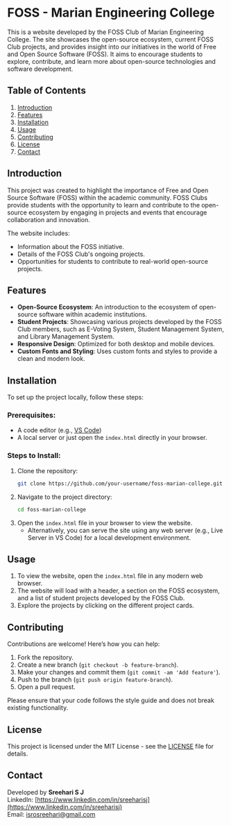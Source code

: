 # FOSS - Marian Engineering College

This is a website developed by the FOSS Club of Marian Engineering College. The site showcases the open-source ecosystem, current FOSS Club projects, and provides insight into our initiatives in the world of Free and Open Source Software (FOSS). It aims to encourage students to explore, contribute, and learn more about open-source technologies and software development.

## Table of Contents
1. [Introduction](#introduction)
2. [Features](#features)
3. [Installation](#installation)
4. [Usage](#usage)
5. [Contributing](#contributing)
6. [License](#license)
7. [Contact](#contact)

## Introduction

This project was created to highlight the importance of Free and Open Source Software (FOSS) within the academic community. FOSS Clubs provide students with the opportunity to learn and contribute to the open-source ecosystem by engaging in projects and events that encourage collaboration and innovation.

The website includes:
- Information about the FOSS initiative.
- Details of the FOSS Club's ongoing projects.
- Opportunities for students to contribute to real-world open-source projects.

## Features

- **Open-Source Ecosystem**: An introduction to the ecosystem of open-source software within academic institutions.
- **Student Projects**: Showcasing various projects developed by the FOSS Club members, such as E-Voting System, Student Management System, and Library Management System.
- **Responsive Design**: Optimized for both desktop and mobile devices.
- **Custom Fonts and Styling**: Uses custom fonts and styles to provide a clean and modern look.

## Installation

To set up the project locally, follow these steps:

### Prerequisites:
- A code editor (e.g., [VS Code](https://code.visualstudio.com/))
- A local server or just open the `index.html` directly in your browser.

### Steps to Install:
1. Clone the repository:
    ```bash
    git clone https://github.com/your-username/foss-marian-college.git
    ```
2. Navigate to the project directory:
    ```bash
    cd foss-marian-college
    ```
3. Open the `index.html` file in your browser to view the website.
    - Alternatively, you can serve the site using any web server (e.g., Live Server in VS Code) for a local development environment.

## Usage

1. To view the website, open the `index.html` file in any modern web browser.
2. The website will load with a header, a section on the FOSS ecosystem, and a list of student projects developed by the FOSS Club.
3. Explore the projects by clicking on the different project cards.

## Contributing

Contributions are welcome! Here’s how you can help:

1. Fork the repository.
2. Create a new branch (`git checkout -b feature-branch`).
3. Make your changes and commit them (`git commit -am 'Add feature'`).
4. Push to the branch (`git push origin feature-branch`).
5. Open a pull request.

Please ensure that your code follows the style guide and does not break existing functionality.

## License

This project is licensed under the MIT License - see the [LICENSE](LICENSE) file for details.

## Contact

Developed by **Sreehari S J**  
LinkedIn: [https://www.linkedin.com/in/sreeharisj](https://www.linkedin.com/in/sreeharisj)  
Email: [isrosreehari@gmail.com](mailto:isrosreehari@gmail.com)

